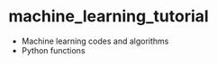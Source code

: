 # machine_learning_tutorial
<ul><li>Machine learning codes and algorithms</li>
  <li>Python functions</li></ul>
